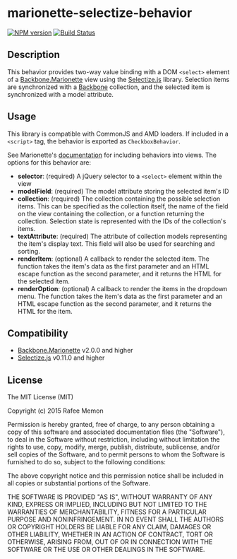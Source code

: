 marionette-selectize-behavior
=============================

[![NPM version](https://img.shields.io/npm/v/marionette-selectize-behavior.svg)](https://www.npmjs.org/package/marionette-selectize-behavior)
[![Build Status](https://img.shields.io/travis/rafeememon/marionette-selectize-behavior.svg)](https://travis-ci.org/rafeememon/marionette-selectize-behavior)

## Description

This behavior provides two-way value binding with a DOM `<select>` element of a [Backbone.Marionette](http://marionettejs.com/) view using the [Selectize.js](https://brianreavis.github.io/selectize.js/) library. Selection items are synchronized with a [Backbone](http://backbonejs.org/) collection, and the selected item is synchronized with a model attribute.

## Usage

This library is compatible with CommonJS and AMD loaders. If included in a `<script>` tag, the behavior is exported as `CheckboxBehavior`.

See Marionette's [documentation](http://marionettejs.com/docs/marionette.behaviors.html) for including behaviors into views. The options for this behavior are:

- **selector**: (required) A jQuery selector to a `<select>` element within the view
- **modelField**: (required) The model attribute storing the selected item's ID
- **collection**: (required) The collection containing the possible selection items. This can be specified as the collection itself, the name of the field on the view containing the collection, or a function returning the collection. Selection state is represented with the IDs of the collection's items.
- **textAttribute**: (required) The attribute of collection models representing the item's display text. This field will also be used for searching and sorting.
- **renderItem**: (optional) A callback to render the selected item. The function takes the item's data as the first parameter and an HTML escape function as the second parameter, and it returns the HTML for the selected item.
- **renderOption**: (optional) A callback to render the items in the dropdown menu. The function takes the item's data as the first parameter and an HTML escape function as the second parameter, and it returns the HTML for the item.

## Compatibility

- [Backbone.Marionette](http://marionettejs.com/) v2.0.0 and higher
- [Selectize.js](https://brianreavis.github.io/selectize.js/) v0.11.0 and higher

## License

The MIT License (MIT)

Copyright (c) 2015 Rafee Memon

Permission is hereby granted, free of charge, to any person obtaining a copy
of this software and associated documentation files (the "Software"), to deal
in the Software without restriction, including without limitation the rights
to use, copy, modify, merge, publish, distribute, sublicense, and/or sell
copies of the Software, and to permit persons to whom the Software is
furnished to do so, subject to the following conditions:

The above copyright notice and this permission notice shall be included in all
copies or substantial portions of the Software.

THE SOFTWARE IS PROVIDED "AS IS", WITHOUT WARRANTY OF ANY KIND, EXPRESS OR
IMPLIED, INCLUDING BUT NOT LIMITED TO THE WARRANTIES OF MERCHANTABILITY,
FITNESS FOR A PARTICULAR PURPOSE AND NONINFRINGEMENT. IN NO EVENT SHALL THE
AUTHORS OR COPYRIGHT HOLDERS BE LIABLE FOR ANY CLAIM, DAMAGES OR OTHER
LIABILITY, WHETHER IN AN ACTION OF CONTRACT, TORT OR OTHERWISE, ARISING FROM,
OUT OF OR IN CONNECTION WITH THE SOFTWARE OR THE USE OR OTHER DEALINGS IN THE
SOFTWARE.
